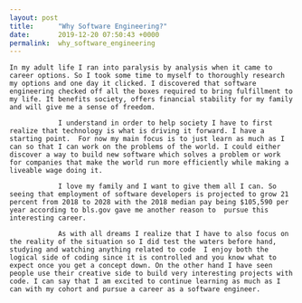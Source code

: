 ```yaml
---
layout: post
title:      "Why Software Engineering?"
date:       2019-12-20 07:50:43 +0000
permalink:  why_software_engineering
---
```



    In my adult life I ran into paralysis by analysis when it came to career options. So I took some time to myself to thoroughly research my options and one day it clicked. I discovered that software engineering checked off all the boxes required to bring fulfillment to my life. It benefits society, offers financial stability for my family and will give me a sense of freedom.
				
				I understand in order to help society I have to first realize that technology is what is driving it forward. I have a starting point.  For now my main focus is to just learn as much as I can so that I can work on the problems of the world. I could either discover a way to build new software which solves a problem or work for companies that make the world run more efficiently while making a liveable wage doing it.
				
				I love my family and I want to give them all I can. So seeing that employment of software developers is projected to grow 21 percent from 2018 to 2028 with the 2018 median pay being $105,590 per year according to bls.gov gave me another reason to  pursue this interesting career.  
				
				As with all dreams I realize that I have to also focus on the reality of the situation so I did test the waters before hand, studying and watching anything related to code  I enjoy both the logical side of coding since it is controlled and you know what to expect once you get a concept down. On the other hand I have seen people use their creative side to build very interesting projects with code. I can say that I am excited to continue learning as much as I can with my cohort and pursue a career as a software engineer.

				
				
				

